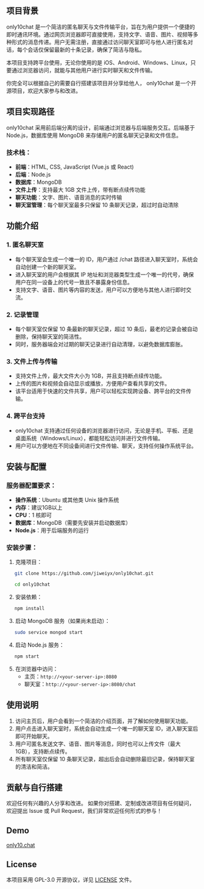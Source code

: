 ## 项目背景

only10chat 是一个简洁的匿名聊天与文件传输平台，旨在为用户提供一个便捷的即时通讯环境。通过网页浏览器即可直接使用，支持文字、语音、图片、视频等多种形式的消息传递。用户无需注册，直接通过访问聊天室即可与他人进行匿名对话，每个会话仅保留最新的十条记录，确保了简洁与隐私。

本项目支持跨平台使用，无论你使用的是 iOS、Android、Windows、Linux，只要通过浏览器访问，就能与其他用户进行实时聊天和文件传输。

你完全可以根据自己的需要自行搭建该项目并分享给他人， only10chat 是一个开源项目，欢迎大家参与和改进。

## 项目实现路径

only10chat 采用前后端分离的设计，前端通过浏览器与后端服务交互。后端基于 Node.js，数据库使用 MongoDB 来存储用户的匿名聊天记录和文件信息。

### 技术栈：
- **前端**：HTML, CSS, JavaScript (Vue.js 或 React)
- **后端**：Node.js
- **数据库**：MongoDB
- **文件上传**：支持最大 1GB 文件上传，带有断点续传功能
- **聊天功能**：文字、图片、语音消息的实时传输
- **聊天室管理**：每个聊天室最多只保留 10 条聊天记录，超过时自动清除

## 功能介绍

### 1. **匿名聊天室**
- 每个聊天室会生成一个唯一的 ID，用户通过 /chat 路径进入聊天室时，系统会自动创建一个新的聊天室。
- 进入聊天室的用户会根据其 IP 地址和浏览器类型生成一个唯一的代号，确保用户在同一设备上的代号一致且不暴露身份信息。
- 支持文字、语音、图片等内容的发送，用户可以方便地与其他人进行即时交流。

### 2. **记录管理**
- 每个聊天室仅保留 10 条最新的聊天记录，超过 10 条后，最老的记录会被自动删除，保持聊天室的简洁性。
- 同时，服务器端会对过期的聊天记录进行自动清理，以避免数据库膨胀。

### 3. **文件上传与传输**
- 支持文件上传，最大文件大小为 1GB，并且支持断点续传功能。
- 上传的图片和视频会自动显示或播放，方便用户查看共享的文件。
- 该平台适用于快速的文件共享，用户可以轻松实现跨设备、跨平台的文件传输。

### 4. **跨平台支持**
- only10chat 支持通过任何设备的浏览器进行访问，无论是手机、平板、还是桌面系统（Windows/Linux），都能轻松访问并进行文件传输。
- 用户可以方便地在不同设备间进行文件传输、聊天，支持任何操作系统平台。

## 安装与配置

### 服务器配置要求：
- **操作系统**：Ubuntu 或其他类 Unix 操作系统
- **内存**：建议1GB以上
- **CPU**：1 核即可
- **数据库**：MongoDB（需要先安装并启动数据库）
- **Node.js**：用于后端服务的运行

### 安装步骤：
1. 克隆项目：
```bash   
   git clone https://github.com/jiweiyx/only10chat.git
```
```bash
   cd only10chat
```

2. 安装依赖：
```bash   
   npm install
```

3. 启动 MongoDB 服务（如果尚未启动）：
   
```bash
   sudo service mongod start
```

4. 启动 Node.js 服务：
   
```bash
   npm start
```   


5. 在浏览器中访问：
   - 主页：`http://<your-server-ip>:8080`
   - 聊天室：`http://<your-server-ip>:8080/chat`

## 使用说明

1. 访问主页后，用户会看到一个简洁的介绍页面，并了解如何使用聊天功能。
2. 用户点击进入聊天室时，系统会自动生成一个唯一的聊天室 ID，进入聊天室后即可开始聊天。
3. 用户可匿名发送文字、语音、图片等消息，同时也可以上传文件（最大 1GB），支持断点续传。
4. 所有聊天室仅保留 10 条聊天记录，超出后会自动删除最旧记录，保持聊天室的清洁和简洁。

## 贡献与自行搭建

欢迎任何有兴趣的人分享和改进。
如果你对搭建、定制或改进项目有任何疑问，欢迎提出 Issue 或 Pull Request，我们非常欢迎任何形式的参与！

## Demo

[only10.chat](https://only10.chat)

## License

本项目采用 GPL-3.0 开源协议，详见 [LICENSE](./LICENSE) 文件。